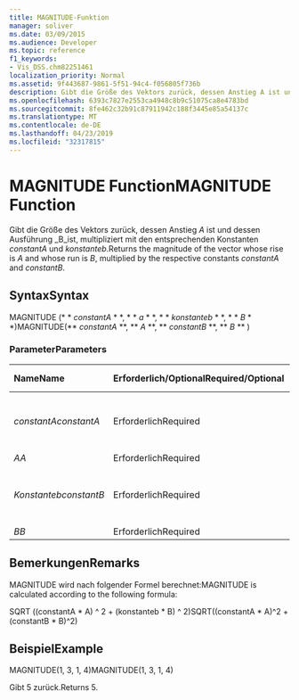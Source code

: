 ```yaml
---
title: MAGNITUDE-Funktion
manager: soliver
ms.date: 03/09/2015
ms.audience: Developer
ms.topic: reference
f1_keywords:
- Vis_DSS.chm82251461
localization_priority: Normal
ms.assetid: 9f443687-9861-5f51-94c4-f056805f736b
description: Gibt die Größe des Vektors zurück, dessen Anstieg A ist und dessen Ausführung B ist, multipliziert mit den entsprechenden Konstanten constantA und Konstanteb.
ms.openlocfilehash: 6393c7827e2553ca4948c8b9c51075ca8e4783bd
ms.sourcegitcommit: 8fe462c32b91c87911942c188f3445e85a54137c
ms.translationtype: MT
ms.contentlocale: de-DE
ms.lasthandoff: 04/23/2019
ms.locfileid: "32317815"
---
```

# <a name="magnitude-function"></a><span data-ttu-id="73898-103">MAGNITUDE Function</span><span class="sxs-lookup"><span data-stu-id="73898-103">MAGNITUDE Function</span></span>

<span data-ttu-id="73898-104">Gibt die Größe des Vektors zurück, dessen Anstieg _A_ ist und dessen Ausführung _B_ist, multipliziert mit den entsprechenden Konstanten _constantA_ und _konstanteb_.</span><span class="sxs-lookup"><span data-stu-id="73898-104">Returns the magnitude of the vector whose rise is  _A_ and whose run is  _B_, multiplied by the respective constants  _constantA_ and  _constantB_.</span></span> 
  
## <a name="syntax"></a><span data-ttu-id="73898-105">Syntax</span><span class="sxs-lookup"><span data-stu-id="73898-105">Syntax</span></span>

<span data-ttu-id="73898-106">MAGNITUDE (\* \* *constantA* \* \*, \* \* *a* \* \*, \* \* *konstanteb* \* \*, \* \* *B* \* \*)</span><span class="sxs-lookup"><span data-stu-id="73898-106">MAGNITUDE(\*\* *constantA* \*\*, \*\* *A* \*\*, \*\* *constantB* \*\*, \*\* *B* \*\* )</span></span> 
  
### <a name="parameters"></a><span data-ttu-id="73898-107">Parameter</span><span class="sxs-lookup"><span data-stu-id="73898-107">Parameters</span></span>

|<span data-ttu-id="73898-108">**Name**</span><span class="sxs-lookup"><span data-stu-id="73898-108">**Name**</span></span>|<span data-ttu-id="73898-109">**Erforderlich/Optional**</span><span class="sxs-lookup"><span data-stu-id="73898-109">**Required/Optional**</span></span>|<span data-ttu-id="73898-110">**Datentyp**</span><span class="sxs-lookup"><span data-stu-id="73898-110">**Data Type**</span></span>|<span data-ttu-id="73898-111">**Beschreibung**</span><span class="sxs-lookup"><span data-stu-id="73898-111">**Description**</span></span>|
|:-----|:-----|:-----|:-----|
| <span data-ttu-id="73898-112">_constantA_</span><span class="sxs-lookup"><span data-stu-id="73898-112">_constantA_</span></span> <br/> |<span data-ttu-id="73898-113">Erforderlich</span><span class="sxs-lookup"><span data-stu-id="73898-113">Required</span></span>  <br/> |<span data-ttu-id="73898-114">**Number**</span><span class="sxs-lookup"><span data-stu-id="73898-114">**Number**</span></span> <br/> |<span data-ttu-id="73898-115">Die Konstante, mit der die Steigung multipliziert werden soll.</span><span class="sxs-lookup"><span data-stu-id="73898-115">The constant by which to multiply the rise.</span></span>  <br/> |
| <span data-ttu-id="73898-116">_A_</span><span class="sxs-lookup"><span data-stu-id="73898-116">_A_</span></span> <br/> |<span data-ttu-id="73898-117">Erforderlich</span><span class="sxs-lookup"><span data-stu-id="73898-117">Required</span></span>  <br/> |<span data-ttu-id="73898-118">**Number**</span><span class="sxs-lookup"><span data-stu-id="73898-118">**Number**</span></span> <br/> |<span data-ttu-id="73898-119">Die Steigung.</span><span class="sxs-lookup"><span data-stu-id="73898-119">The rise.</span></span>  <br/> |
| <span data-ttu-id="73898-120">_Konstanteb_</span><span class="sxs-lookup"><span data-stu-id="73898-120">_constantB_</span></span> <br/> |<span data-ttu-id="73898-121">Erforderlich</span><span class="sxs-lookup"><span data-stu-id="73898-121">Required</span></span>  <br/> |<span data-ttu-id="73898-122">**Number**</span><span class="sxs-lookup"><span data-stu-id="73898-122">**Number**</span></span> <br/> |<span data-ttu-id="73898-123">Die Konstante, mit der die Länge multipliziert werden soll.</span><span class="sxs-lookup"><span data-stu-id="73898-123">The constant by which to multiply the run.</span></span>  <br/> |
| <span data-ttu-id="73898-124">_B_</span><span class="sxs-lookup"><span data-stu-id="73898-124">_B_</span></span> <br/> |<span data-ttu-id="73898-125">Erforderlich</span><span class="sxs-lookup"><span data-stu-id="73898-125">Required</span></span>  <br/> |<span data-ttu-id="73898-126">**Number**</span><span class="sxs-lookup"><span data-stu-id="73898-126">**Number**</span></span> <br/> |<span data-ttu-id="73898-127">Die Länge.</span><span class="sxs-lookup"><span data-stu-id="73898-127">The run.</span></span>  <br/> |
   
## <a name="remarks"></a><span data-ttu-id="73898-128">Bemerkungen</span><span class="sxs-lookup"><span data-stu-id="73898-128">Remarks</span></span>

<span data-ttu-id="73898-129">MAGNITUDE wird nach folgender Formel berechnet:</span><span class="sxs-lookup"><span data-stu-id="73898-129">MAGNITUDE is calculated according to the following formula:</span></span>
  
<span data-ttu-id="73898-130">SQRT ((constantA \* A) ^ 2 + (konstanteb \* B) ^ 2)</span><span class="sxs-lookup"><span data-stu-id="73898-130">SQRT((constantA \* A)^2 + (constantB \* B)^2)</span></span>
  
## <a name="example"></a><span data-ttu-id="73898-131">Beispiel</span><span class="sxs-lookup"><span data-stu-id="73898-131">Example</span></span>

<span data-ttu-id="73898-132">MAGNITUDE(1, 3, 1, 4)</span><span class="sxs-lookup"><span data-stu-id="73898-132">MAGNITUDE(1, 3, 1, 4)</span></span> 
  
<span data-ttu-id="73898-133">Gibt 5 zurück.</span><span class="sxs-lookup"><span data-stu-id="73898-133">Returns 5.</span></span> 
  

